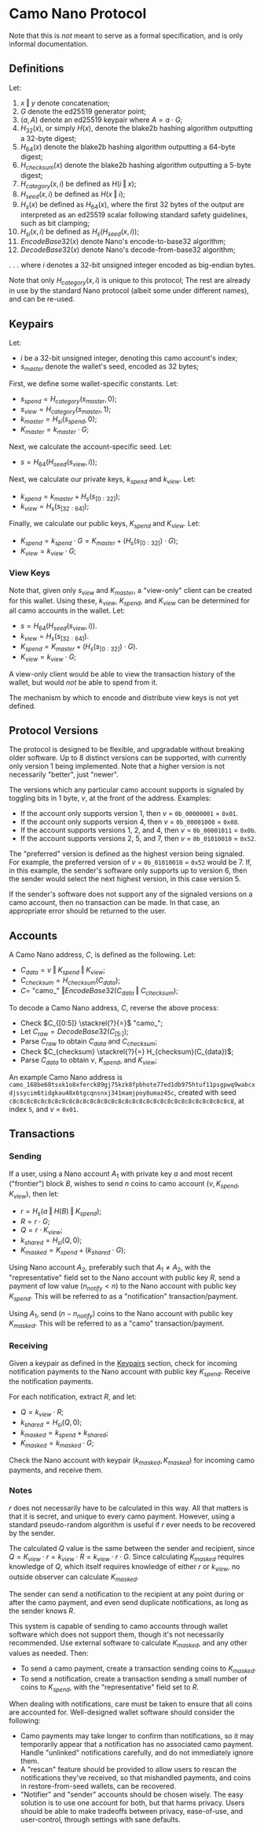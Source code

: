 # Camo Nano Protocol

Note that this is *not* meant to serve as a formal specification, and is only informal documentation.

## Definitions

Let:

1. $x \mathbin\Vert y$ denote concatenation;
2. $G$ denote the ed25519 generator point;
3. $(a, A)$ denote an ed25519 keypair where $A = a \cdot G$;
4. $H_{32}(x)$, or simply $H(x)$, denote the blake2b hashing algorithm outputting a 32-byte digest;
5. $H_{64}(x)$ denote the blake2b hashing algorithm outputting a 64-byte digest;
6. $H_{checksum}(x)$ denote the blake2b hashing algorithm outputting a 5-byte digest;
7. $H_{category}(x, i)$ be defined as $H(i \mathbin\Vert x)$;
8. $H_{seed}(x, i)$ be defined as $H(x \mathbin\Vert i)$;
9. $H_{s}(x)$ be defined as $H_{64}(x)$, where the first 32 bytes of the output are interpreted as an ed25519 scalar following standard safety guidelines, such as bit clamping;
10. $H_{si}(x, i)$ be defined as $H_{s}(H_{seed}(x, i))$;
11. ${EncodeBase32}(x)$ denote Nano's encode-to-base32 algorithm;
12. ${DecodeBase32}(x)$ denote Nano's decode-from-base32 algorithm;

. . . where $i$ denotes a 32-bit unsigned integer encoded as big-endian bytes.

Note that only $H_{category}(x, i)$ is unique to this protocol; The rest are already in use by the standard Nano protocol (albeit some under different names), and can be re-used.

## Keypairs

Let:
 * $i$ be a 32-bit unsigned integer, denoting this camo account's index;
 * $s_{master}$ denote the wallet's seed, encoded as 32 bytes;

First, we define some wallet-specific constants. Let:
 * $s_{spend} = H_{category}(s_{master}, 0)$;
 * $s_{view} = H_{category}(s_{master}, 1)$;
 * $k_{master} = H_{si}(s_{spend}, 0)$;
 * $K_{master} = k_{master} \cdot G$;

Next, we calculate the account-specific seed. Let:
 * $s = H_{64}(H_{seed}(s_{view}, i))$;

Next, we calculate our private keys, $k_{spend}$ and $k_{view}$. Let:
 * $k_{spend} = k_{master} + H_{s}(s_{[0:32]})$;
 * $k_{view} = H_{s}(s_{[32:64]})$;

Finally, we calculate our public keys, $K_{spend}$ and $K_{view}$. Let:
 * $K_{spend} = k_{spend} \cdot G = K_{master} + (H_{s}(s_{[0:32]}) \cdot G)$;
 * $K_{view} = k_{view} \cdot G$;

### View Keys

Note that, given only $s_{view}$ and $K_{master}$, a "view-only" client can be created for this wallet. Using these, $k_{view}$, $K_{spend}$, and $K_{view}$ can be determined for all camo accounts in the wallet. Let:
 * $s = H_{64}(H_{seed}(s_{view}, i))$.
 * $k_{view} = H_{s}(s_{[32:64]})$.
 * $K_{spend} = K_{master} + (H_{s}(s_{[0:32]}) \cdot G)$.
 * $K_{view} = k_{view} \cdot G$;

A view-only client would be able to view the transaction history of the wallet, but would *not* be able to spend from it.

The mechanism by which to encode and distribute view keys is not yet defined.

## Protocol Versions

The protocol is designed to be flexible, and upgradable without breaking older software. Up to 8 distinct versions can be supported, with currently only version 1 being implemented. Note that a higher version is not necessarily "better", just "newer".

The versions which any particular camo account supports is signaled by toggling bits in 1 byte, $v$, at the front of the address. Examples:
* If the account only supports version 1, then $v$ = `0b_00000001` = `0x01`.
* If the account only supports version 4, then $v$ = `0b_00001000` = `0x08`.
* If the account supports versions 1, 2, and 4, then $v$ = `0b_00001011` = `0x0b`.
* If the account supports versions 2, 5, and 7, then $v$ = `0b_01010010` = `0x52`.

The "preferred" version is defined as the highest version being signaled. For example, the preferred version of $v$ = `0b_01010010` = `0x52` would be 7. If, in this example, the sender's software only supports up to version 6, then the sender would select the next highest version, in this case version 5.

If the sender's software does not support any of the signaled versions on a camo account, then no transaction can be made. In that case, an appropriate error should be returned to the user.

## Accounts

A Camo Nano address, $C$, is defined as the following. Let:
 * $C_{data} = v \mathbin\Vert K_{spend} \mathbin\Vert K_{view}$;
 * $C_{checksum} = H_{checksum}(C_{data})$;
 * $C =$ "camo_" $\mathbin\Vert {EncodeBase32}(C_{data} \mathbin\Vert C_{checksum})$;

To decode a Camo Nano address, $C$, reverse the above process:
 * Check $C_{[0:5]} \stackrel{?}{=}$ "camo_";
 * Let $C_{raw} = {DecodeBase32}(C_{[5:]})$;
 * Parse $C_{raw}$ to obtain $C_{data}$ and $C_{checksum}$;
 * Check $C_{checksum} \stackrel{?}{=} H_{checksum}(C_{data})$;
 * Parse $C_{data}$ to obtain $v$, $K_{spend}$, and $K_{view}$;

An example Camo Nano address is `camo_168be68tsxk1o8xferck89gj75kzk8fpbhote77ed1db975htuf11psgpwq9wabcxdjssycim6tidgkau48x6tgcqnsnxj341mamjpoy8umaz45c`, created with seed `c8c8c8c8c8c8c8c8c8c8c8c8c8c8c8c8c8c8c8c8c8c8c8c8c8c8c8c8c8c8c8c8`, at index `5`, and $v$ = `0x01`.

## Transactions

### Sending

If a user, using a Nano account $A_{1}$ with private key $a$ and most recent ("frontier") block $B$, wishes to send $n$ coins to camo account $(v, K_{spend}, K_{view})$, then let:
 * $r = H_{s}(a \mathbin\Vert H(B) \mathbin\Vert K_{spend}$);
 * $R = r \cdot G$;
 * $Q = r \cdot K_{view}$;
 * $k_{shared} = H_{si}(Q, 0)$;
 * $K_{masked} = K_{spend} + (k_{shared} \cdot G)$;

Using Nano account $A_{2}$, preferably such that $A_{1} \ne A_{2}$, with the "representative" field set to the Nano account with public key $R$, send a payment of low value $(n_{notify} < n)$ to the Nano account with public key $K_{spend}$. This will be referred to as a "notification" transaction/payment.

Using $A_{1}$, send $(n - n_{notify})$ coins to the Nano account with public key $K_{masked}$. This will be referred to as a "camo" transaction/payment.

### Receiving

Given a keypair as defined in the [Keypairs](#keypairs) section, check for incoming notification payments to the Nano account with public key $K_{spend}$. Receive the notification payments.

For each notification, extract $R$, and let:
 * $Q = k_{view} \cdot R$;
 * $k_{shared} = H_{si}(Q, 0)$;
 * $k_{masked} = k_{spend} + k_{shared}$;
 * $K_{masked} = k_{masked} \cdot G$;

Check the Nano account with keypair $(k_{masked}, K_{masked})$ for incoming camo payments, and receive them.

### Notes
$r$ does not necessarily have to be calculated in this way. All that matters is that it is secret, and unique to every camo payment. However, using a standard pseudo-random algorithm is useful if $r$ ever needs to be recovered by the sender.

The calculated $Q$ value is the same between the sender and recipient, since $Q = K_{view} \cdot r = k_{view} \cdot R = k_{view} \cdot r \cdot G$. Since calculating $K_{masked}$ requires knowledge of $Q$, which itself requires knowledge of either $r$ or $k_{view}$, no outside observer can calculate $K_{masked}$.

The sender can send a notification to the recipient at any point during or after the camo payment, and even send duplicate notifications, as long as the sender knows $R$.

This system is capable of sending to camo accounts through wallet software which does not support them, though it's not necessarily recommended. Use external software to calculate $K_{masked}$, and any other values as needed. Then:
 * To send a camo payment, create a transaction sending coins to $K_{masked}$.
 * To send a notification, create a transaction sending a small number of coins to $K_{spend}$, with the "representative" field set to $R$.

 When dealing with notifications, care must be taken to ensure that all coins are accounted for. Well-designed wallet software should consider the following:
 * Camo payments may take longer to confirm than notifications, so it may temporarily appear that a notification has no associated camo payment. Handle "unlinked" notifications carefully, and do not immediately ignore them.
 * A "rescan" feature should be provided to allow users to rescan the notifications they've received, so that mishandled payments, and coins in restore-from-seed wallets, can be recovered.
 * "Notifier" and "sender" accounts should be chosen wisely. The easy solution is to use one account for both, but that harms privacy. Users should be able to make tradeoffs between privacy, ease-of-use, and user-control, through settings with sane defaults.